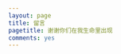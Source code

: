 ```yaml
---
layout: page
title: 留言
pagetitle: 谢谢你们在我生命里出现
comments: yes
---
```


<a href="http://imgur.com/qZ55W"><img src="http://i.imgur.com/qZ55W.png" alt="" title="Hosted by imgur.com" /></a>
